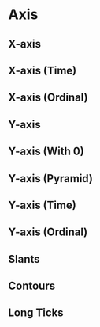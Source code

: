 # Axis

## X-axis

## X-axis (Time)

## X-axis (Ordinal)

## Y-axis

## Y-axis (With 0)

## Y-axis (Pyramid)

## Y-axis (Time)

## Y-axis (Ordinal)

## Slants

## Contours

## Long Ticks

